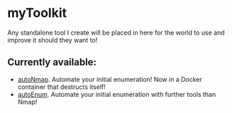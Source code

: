 # myToolkit
Any standalone tool I create will be placed in here for the world to use and improve it should they want to!

## Currently available:
- [autoNmap](./autoNmap). Automate your initial enumeration! Now in a Docker container that destructs itself!
- [autoEnum](./autoEnum). Automate your initial enumeration with further tools than Nmap!
